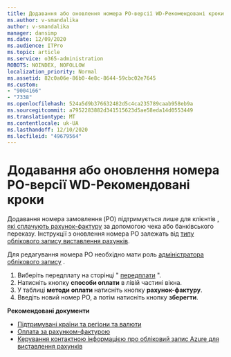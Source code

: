 ```yaml
---
title: Додавання або оновлення номера PO-версії WD-Рекомендовані кроки
ms.author: v-smandalika
author: v-smandalika
manager: dansimp
ms.date: 12/09/2020
ms.audience: ITPro
ms.topic: article
ms.service: o365-administration
ROBOTS: NOINDEX, NOFOLLOW
localization_priority: Normal
ms.assetid: 82c0a06e-86b0-4e8c-8644-59cbc02e7645
ms.custom:
- "9004166"
- "7338"
ms.openlocfilehash: 524a5d9b376632482d5c4ca235789caab958eb9a
ms.sourcegitcommit: a7952283882d341515623d5ae58eda14d0553449
ms.translationtype: MT
ms.contentlocale: uk-UA
ms.lasthandoff: 12/10/2020
ms.locfileid: "49679564"
---
```

# <a name="add-or-update-po-number---legacy-wd---recommended-steps"></a>Додавання або оновлення номера PO-версії WD-Рекомендовані кроки

Додавання номера замовлення (PO) підтримується лише для клієнтів [, які сплачують рахунок-фактуру](https://docs.microsoft.com/azure/cost-management-billing/manage/pay-by-invoice) за допомогою чека або банківського переказу. Інструкції з оновлення номера PO залежать від [типу облікового запису виставлення рахунків](https://docs.microsoft.com/azure/cost-management-billing/manage/view-all-accounts).

Для редагування номера PO необхідно мати роль [адміністратора облікового запису](https://docs.microsoft.com/azure/role-based-access-control/rbac-and-directory-admin-roles) .

1. Виберіть передплату на сторінці " [передплати](https://ms.portal.azure.com/#blade/Microsoft_Azure_Billing/SubscriptionsBlade) ".
2. Натисніть кнопку **способи оплати** в лівій частині вікна.
3. У таблиці **методи оплати** натисніть кнопку **рахунок-фактуру**. 
4. Введіть новий номер PO, а потім натисніть кнопку **зберегти**.

**Рекомендовані документи**

- [Підтримувані країни та регіони та валюти](https://azure.microsoft.com/en-us/pricing/faq/) 
- [Оплата за рахунком-фактурою](https://docs.microsoft.com/azure/cost-management-billing/manage/pay-by-invoice) 
- [Керування контактною інформацією про обліковий запис Azure для виставлення рахунків](https://docs.microsoft.com/azure/cost-management-billing/manage/change-azure-account-profile)


